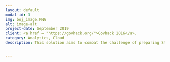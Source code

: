 ```yaml
---
layout: default
modal-id: 3
img: boj_image.PNG
alt: image-alt
project-date: September 2019
client: <a href = "https://govhack.org/">Govhack 2016</a>. 
category: Analytics, Cloud
description: This solution aims to combat the challenge of preparing Students for the unpredictable workforce of the future. The solution was developed inorder to respond to a challenge posed at the 2016 GovHack Hackathon competition. More information on the solution and competition can be found <a href = "https://www.youtube.com/watch?v=H2DuAP9u3Bs"><b>HERE</b></a>. 


---
```

